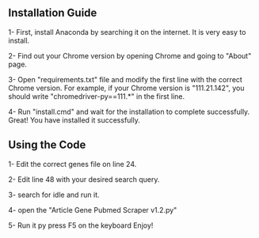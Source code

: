 ## Installation Guide

1- First, install Anaconda by searching it on the internet. It is very easy to install.

2- Find out your Chrome version by opening Chrome and going to "About" page.

3- Open "requirements.txt" file and modify the first line with the correct Chrome version. For example, if your Chrome version is "111.21.142", you should write "chromedriver-py==111.*" in the first line.

4- Run "install.cmd" and wait for the installation to complete successfully.
Great! You have installed it successfully.

## Using the Code

1- Edit the correct genes file on line 24.

2- Edit line 48 with your desired search query.

3- search for idle and run it.

4- open the "Article Gene Pubmed Scraper v1.2.py"

5- Run it py press F5 on the keyboard
Enjoy!
